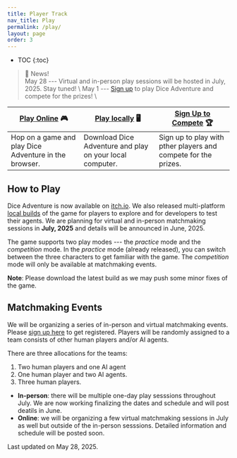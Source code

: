 ```yaml
---
title: Player Track
nav_title: Play
permalink: /play/
layout: page
order: 3
---
```


* TOC
{:toc}

> 📢 News! <br>
> May 28 --- Virtual and in-person play sessions will be hosted in July, 2025. Stay tuned! \\
> May 1 --- [Sign up](https://gatech.co1.qualtrics.com/jfe/form/SV_1IlcmOGhbH43OMm) to play Dice Adventure and compete for the prizes! \\
<!-- > Competition sign up link and match-making schedule will be released soon! -->

|[Play Online](https://cmu-tact.itch.io/dice-adventure) 🎮       |[Play locally](https://github.com/STRONG-TACT/HMT-Game-1/actions) 🖥️       |[Sign Up to Compete](https://gatech.co1.qualtrics.com/jfe/form/SV_1IlcmOGhbH43OMm) 🏆       |
|----------------------|---------------------|---------------------|
|Hop on a game and play Dice Adventure in the browser.               |Download Dice Adventure and play on your local computer.    |Sign up to play with pther players and compete for the prizes.                 |

## How to Play
Dice Adventure is now available on [itch.io](https://cmu-tact.itch.io/dice-adventure). We also released multi-platform [local builds](https://github.com/STRONG-TACT/HMT-Game-1/actions) of the game for players to explore and for developers to test their agents.
We are planning for virtual and in-person matchmaking sessions in **July, 2025** and details will be announced in June, 2025.
<!-- You can jump on the game and play at any time from **May 8, 2024** to **July 7, 2024**. The AI agent will be online on **June 15, 2024**. Virtual match making events will be hosted between **July 16, 2024** and **July 27, 2024**.  -->
The game supports two play modes --- the *practice* mode and the *competition* mode. In the *practice* mode (already released), you can switch between the three characters to get familiar with the game. The *competition* mode will only be available at matchmaking events.

**Note**: Please download the latest build as we may push some minor fixes of the game.

## Matchmaking Events

<!-- signup link for competitions -->
We will be organizing a series of in-person and virtual matchmaking events. Please [sign up here](https://gatech.co1.qualtrics.com/jfe/form/SV_1IlcmOGhbH43OMm) to get registered.
Players will be randomly assigned to a team consists of other human players and/or AI agents.
<!-- Though players can form any teams when playing the game, only hybrid teams will be considered as competition entries and can compete for the cash prize. -->
There are three allocations for the  teams: 
1. Two human players and one AI agent
2. One human player and two AI agents.
3. Three human players.

- **In-person**: there will be multiple one-day play sesssions throughout July. We are now working finalizing the dates and schedule and will post deatils in June.
- **Online**: we will be organizing a few virtual matchmaking sessions in July as well but outside of the in-person sesssions. Detailed information and schedule will be posted soon.

Last updated on May 28, 2025.
